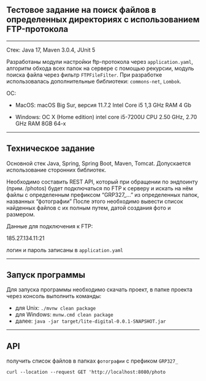 ## Тестовое задание на поиск файлов в определенных директориях с использованием FTP-протокола 

----

Стек: Java 17, Maven 3.0.4, JUnit 5

Разработаны модули настройки ftp-протокола через `application.yaml`, алгоритм обхода всех папок на сервере с помощью рекурсии, модуль поиска файла через фильтр `FTPFileFilter`.
При разработке использовалась дополнительные библиотеки:
`commons-net`, `Lombok`.

ОС:

- MacOS: macOS Big Sur, версия 11.7.2 Intel Core i5 1,3 GHz RAM 4 Gb

- Windows: ОС X (Home edition) intel core i5-7200U CPU 2.50 GHz, 2.70 GHz RAM 8GB 64-x

---

## Техническое задание


Основной стек Java, Spring, Spring Boot, Maven, Tomcat.
Допускается использование сторонних библиотек.

Необходимо составить REST API, который при обращении по эндпоинту (прим. /photos) будет подключаться по FTP к серверу и искать на нём файлы с определенным префиксом “GRP327_…” из определенных папок, названных “фотографии”
После этого необходимо вывести список найденных файлов с их полным путем, датой создания фото и размером.

Данные для подключения к FTP:

185.27.134.11:21

логин и пароль записаны в `application.yaml`

---

## Запуск программы

Для запуска программы необходимо скачать проект, в папке проекта через консоль выполнить команды:

- для Unix: `./mvnw clean package`
- для Windows: `mvnw.cmd clean package`
- далее:
  `java -jar target/lite-digital-0.0.1-SNAPSHOT.jar`

---

## API 
получить список файлов в папках `фотографии` с префиком `GRP327_`

`curl --location --request GET 'http://localhost:8080/photo`





